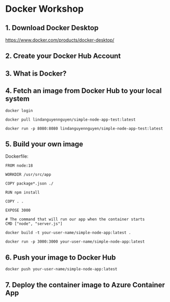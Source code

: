 # Docker Workshop
## 1. Download Docker Desktop
https://www.docker.com/products/docker-desktop/
## 2. Create your Docker Hub Account
## 3. What is Docker?
## 4. Fetch an image from Docker Hub to your local system
```
docker login
```
```
docker pull lindanguyennguyen/simple-node-app-test:latest
```
```
docker run -p 8080:8080 lindanguyennguyen/simple-node-app-test:latest
```
## 5. Build your own image
Dockerfile:
```
FROM node:18

WORKDIR /usr/src/app

COPY package*.json ./

RUN npm install

COPY . .

EXPOSE 3000

# The command that will run our app when the container starts
CMD ["node", "server.js"]
```
```
docker build -t your-user-name/simple-node-app:latest .
```
```
docker run -p 3000:3000 your-user-name/simple-node-app:latest
```
## 6. Push your image to Docker Hub
```
docker push your-user-name/simple-node-app:latest
```

## 7. Deploy the container image to Azure Container App
